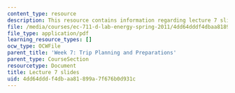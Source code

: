 ```yaml
---
content_type: resource
description: This resource contains information regarding lecture 7 slides.
file: /media/courses/ec-711-d-lab-energy-spring-2011/4dd64dddf4dbaa81899a7f676b0d931c_MITEC_711S11_lec07.pdf
file_type: application/pdf
learning_resource_types: []
ocw_type: OCWFile
parent_title: 'Week 7: Trip Planning and Preparations'
parent_type: CourseSection
resourcetype: Document
title: Lecture 7 slides
uid: 4dd64ddd-f4db-aa81-899a-7f676b0d931c
---
```

